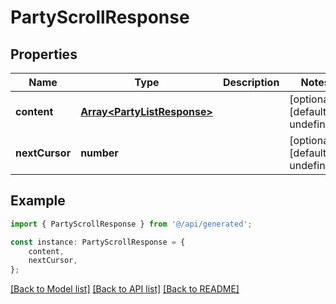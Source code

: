 # PartyScrollResponse


## Properties

Name | Type | Description | Notes
------------ | ------------- | ------------- | -------------
**content** | [**Array&lt;PartyListResponse&gt;**](PartyListResponse.md) |  | [optional] [default to undefined]
**nextCursor** | **number** |  | [optional] [default to undefined]

## Example

```typescript
import { PartyScrollResponse } from '@/api/generated';

const instance: PartyScrollResponse = {
    content,
    nextCursor,
};
```

[[Back to Model list]](../README.md#documentation-for-models) [[Back to API list]](../README.md#documentation-for-api-endpoints) [[Back to README]](../README.md)
